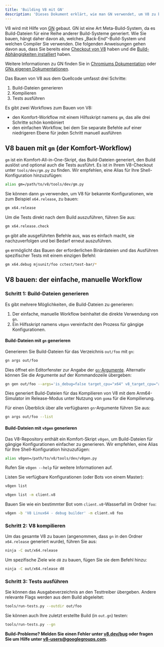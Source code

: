 ```yaml
---
title: 'Building V8 mit GN'
description: 'Dieses Dokument erklärt, wie man GN verwendet, um V8 zu bauen.'
---
```

V8 wird mit Hilfe von [GN](https://gn.googlesource.com/gn/+/master/docs/) gebaut. GN ist eine Art Meta-Build-System, da es Build-Dateien für eine Reihe anderer Build-Systeme generiert. Wie Sie bauen, hängt daher davon ab, welches „Back-End“-Build-System und welchen Compiler Sie verwenden.
Die folgenden Anweisungen gehen davon aus, dass Sie bereits eine [Checkout von V8](/docs/source-code) haben und die [Build-Abhängigkeiten installiert](/docs/build) haben.

Weitere Informationen zu GN finden Sie in [Chromiums Dokumentation](https://www.chromium.org/developers/gn-build-configuration) oder [GNs eigenen Dokumentationen](https://gn.googlesource.com/gn/+/master/docs/).

Das Bauen von V8 aus dem Quellcode umfasst drei Schritte:

1. Build-Dateien generieren
1. Kompilieren
1. Tests ausführen

Es gibt zwei Workflows zum Bauen von V8:

- den Komfort-Workflow mit einem Hilfsskript namens `gm`, das alle drei Schritte schön kombiniert
- den einfachen Workflow, bei dem Sie separate Befehle auf einer niedrigeren Ebene für jeden Schritt manuell ausführen

## V8 bauen mit `gm` (der Komfort-Workflow)

`gm` ist ein Komfort-All-in-One-Skript, das Build-Dateien generiert, den Build auslöst und optional auch die Tests ausführt. Es ist in Ihrem V8-Checkout unter `tools/dev/gm.py` zu finden. Wir empfehlen, eine Alias für Ihre Shell-Konfiguration hinzuzufügen:

```bash
alias gm=/path/to/v8/tools/dev/gm.py
```

Sie können dann `gm` verwenden, um V8 für bekannte Konfigurationen, wie zum Beispiel `x64.release`, zu bauen:

```bash
gm x64.release
```

Um die Tests direkt nach dem Build auszuführen, führen Sie aus:

```bash
gm x64.release.check
```

`gm` gibt alle ausgeführten Befehle aus, was es einfach macht, sie nachzuverfolgen und bei Bedarf erneut auszuführen.

`gm` ermöglicht das Bauen der erforderlichen Binärdateien und das Ausführen spezifischer Tests mit einem einzigen Befehl:

```bash
gm x64.debug mjsunit/foo cctest/test-bar/*
```

## V8 bauen: der einfache, manuelle Workflow

### Schritt 1: Build-Dateien generieren

Es gibt mehrere Möglichkeiten, die Build-Dateien zu generieren:

1. Der einfache, manuelle Workflow beinhaltet die direkte Verwendung von `gn`.
1. Ein Hilfsskript namens `v8gen` vereinfacht den Prozess für gängige Konfigurationen.

#### Build-Dateien mit `gn` generieren

Generieren Sie Build-Dateien für das Verzeichnis `out/foo` mit `gn`:

```bash
gn args out/foo
```

Dies öffnet ein Editorfenster zur Angabe der [`gn`-Argumente](https://gn.googlesource.com/gn/+/master/docs/reference.md). Alternativ können Sie die Argumente auf der Kommandozeile übergeben:

```bash
gn gen out/foo --args='is_debug=false target_cpu="x64" v8_target_cpu="arm64" use_goma=true'
```

Dies generiert Build-Dateien für das Kompilieren von V8 mit dem Arm64-Simulator im Release-Modus unter Nutzung von `goma` für die Kompilierung.

Für einen Überblick über alle verfügbaren `gn`-Argumente führen Sie aus:

```bash
gn args out/foo --list
```

#### Build-Dateien mit `v8gen` generieren

Das V8-Repository enthält ein Komfort-Skript `v8gen`, um Build-Dateien für gängige Konfigurationen einfacher zu generieren. Wir empfehlen, eine Alias für Ihre Shell-Konfiguration hinzuzufügen:

```bash
alias v8gen=/path/to/v8/tools/dev/v8gen.py
```

Rufen Sie `v8gen --help` für weitere Informationen auf.

Listen Sie verfügbare Konfigurationen (oder Bots von einem Master):

```bash
v8gen list
```

```bash
v8gen list -m client.v8
```

Bauen Sie wie ein bestimmter Bot vom `client.v8`-Wasserfall im Ordner `foo`:

```bash
v8gen -b 'V8 Linux64 - debug builder' -m client.v8 foo
```

### Schritt 2: V8 kompilieren

Um das gesamte V8 zu bauen (angenommen, dass `gn` in den Ordner `x64.release` generiert wurde), führen Sie aus:

```bash
ninja -C out/x64.release
```

Um spezifische Ziele wie `d8` zu bauen, fügen Sie sie dem Befehl hinzu:

```bash
ninja -C out/x64.release d8
```

### Schritt 3: Tests ausführen

Sie können das Ausgabeverzeichnis an den Testtreiber übergeben. Andere relevante Flags werden aus dem Build abgeleitet:

```bash
tools/run-tests.py --outdir out/foo
```

Sie können auch Ihre zuletzt erstellte Build (in `out.gn`) testen:

```bash
tools/run-tests.py --gn
```

**Build-Probleme? Melden Sie einen Fehler unter [v8.dev/bug](https://v8.dev/bug) oder fragen Sie um Hilfe unter v8-users@googlegroups.com.**
